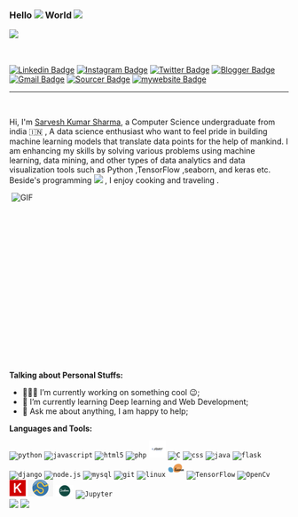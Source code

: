 ### Hello  <img src="https://media.giphy.com/media/hvRJCLFzcasrR4ia7z/giphy.gif" width="25px"> World <img src="https://github.com/TheDudeThatCode/TheDudeThatCode/blob/master/Assets/Earth.gif" width="24px"> 
![](https://komarev.com/ghpvc/?username=shsarv&color=blue&style=flat-circle&label=PROFILE+VIEWS)

<br />
  
[![Linkedin Badge](https://img.shields.io/badge/-Linkdlin-blue?style=for-the-badge&logo=Linkedin&logoColor=white&link=https://www.linkedin.com/in/sarvesh-kumar-sharma-869a1b185/)](https://www.linkedin.com/in/sarvesh-kumar-sharma-869a1b185/)  [![Instagram Badge](https://img.shields.io/badge/-Instagram-e02c73?style=for-the-badge&labelColor=e02c73&logo=Instagram&logoColor=white&link=https://www.instagram.com/astro2sarvesh)](https://www.instagram.com/astro2sarvesh)  [![Twitter Badge](https://img.shields.io/badge/-Twitter-1ca0f1?style=for-the-badge&labelColor=1ca0f1&logo=twitter&logoColor=white&link=https://twitter.com/sarveshroli)](https://twitter.com/sarveshroli)   [![Blogger Badge](https://img.shields.io/badge/-Blog-fc4f08?style=for-the-badge&labelColor=fc4f08&logo=blogger&logoColor=white&link=https://shsarv.blogspot.com/)](https://shsarv.blogspot.com/) 
 [![Gmail Badge](https://img.shields.io/badge/-Gmail-d54b3d?style=for-the-badge&labelColor=d54b3d&logo=gmail&logoColor=white&link=mailto:shsarv2001@gmail.com)](mailto:shsarv2001@gmail.com)  [![Sourcer Badge](https://img.shields.io/badge/-Sourcerer-164203?style=for-the-badge&labelColor=&logo=icon&logoColor=white&link=https://sourcerer.io/shsarv)](https://sourcerer.io/shsarv)  [![mywebsite Badge](https://img.shields.io/badge/-Portfolio-5e0270?style=for-the-badge&labelColor=5e0270&logo=google-earth&logoColor=white&link=https://shsarv.herokuapp.com/)](https://shsarv.herokuapp.com/)  <!--[![gitstats Badge](https://img.shields.io/badge/GitStats-@shsarv-blue?style=flat-circle&labelColor=orange&logo=data:Sourcerer.jpg&logoColor=white&link=https://gitstats.me/shsarv)](https://gitstats.me/shsarv) [![GitHub Badge](https://img.shields.io/badge/-github-24292e?style=for-the-badge&labelColor=24292e&logo=github&logoColor=white&link=https://github.com/shsarv)](https://github.com/shsarv)-->

<hr>

<br />

Hi, I'm [Sarvesh Kumar Sharma](https://www.linkedin.com/in/sarvesh-kumar-sharma-869a1b185/), a Computer Science undergraduate from india 🇮🇳 , A data science enthusiast who want to feel pride in building machine learning models that translate data points for the help of mankind. I am enhancing  my skills by solving various problems using machine learning, data mining, and other types of data analytics and data visualization tools  such as Python ,TensorFlow ,seaborn, and keras etc. Beside's programming <img src="https://media.giphy.com/media/WUlplcMpOCEmTGBtBW/giphy.gif" width="30"> , I enjoy cooking and traveling .

  <img align="right" alt="GIF" src="https://github.com/abhisheknaiidu/abhisheknaiidu/blob/master/code.gif?raw=true" width="500" height="320" />
  
**Talking about Personal Stuffs:**

- 👨🏽‍💻 I’m currently working on something cool :wink:;
- 🌱 I’m currently learning Deep learning and Web Development; 
- 💬 Ask me about anything, I am happy to help;
<!-- - 📝[Resume](https://drive.google.com/file/d/10GKdScol1BXsMQmSVO30rswZ8lqkakmy/view)-->

**Languages and Tools:**  

<code><img height="30" src="https://devicons.github.io/devicon/devicon.git/icons/python/python-original.svg" title="python"></code>
<code><img height="30" src="https://devicons.github.io/devicon/devicon.git/icons/javascript/javascript-original.svg" title="javascript"></code>
<code><img height="30" src="https://devicons.github.io/devicon/devicon.git/icons/html5/html5-original-wordmark.svg" title="html5"></code>
<code><img height="30" src="https://devicons.github.io/devicon/devicon.git/icons/php/php-original.svg" title="php"></code>
<code><img height="30" src="https://raw.githubusercontent.com/github/explore/80688e429a7d4ef2fca1e82350fe8e3517d3494d/topics/jquery/jquery.png" title="jquery"></code>
<code><img height="30" src="https://devicons.github.io/devicon/devicon.git/icons/c/c-original.svg" title="C"></code>
<code><img height="30" src="https://devicons.github.io/devicon/devicon.git/icons/css3/css3-original-wordmark.svg" title="css"></code>
<code><img height="30" src="https://devicons.github.io/devicon/devicon.git/icons/java/java-original-wordmark.svg" title="java"></code>
<code><img height="30" src="https://www.vectorlogo.zone/logos/pocoo_flask/pocoo_flask-icon.svg" title="flask"></code>
<code><img height="30" src="https://devicons.github.io/devicon/devicon.git/icons/django/django-original.svg" title="django"></code>
<code><img height="30" src="https://devicons.github.io/devicon/devicon.git/icons/nodejs/nodejs-original-wordmark.svg" title="node.js"></code>
<code><img height="30" src="https://devicons.github.io/devicon/devicon.git/icons/mysql/mysql-original-wordmark.svg" title="mysql"></code>
<code><img height="30" src="https://www.vectorlogo.zone/logos/git-scm/git-scm-icon.svg" title="git"></code>
<code><img height="30" src="https://devicons.github.io/devicon/devicon.git/icons/linux/linux-original.svg" title="linux"></code>
<code><img height="30" src="https://raw.githubusercontent.com/github/explore/80688e429a7d4ef2fca1e82350fe8e3517d3494d/topics/scikit-learn/scikit-learn.png" title="sklearn"></code>
<code><img height="30" src="https://www.kubeflow.org/docs/images/logos/TensorFlow.png" title="TensorFlow"></code>
<code><img height="30" src="https://i.ibb.co/f2Svrpk/opencv.png" title="OpenCv"></code>
<code><img height="30" src="https://github.com/shsarv/shsarv/blob/master/re/keras.png" title="Keras"></code>
<code><img height="30" src="https://github.com/shsarv/shsarv/blob/master/re/scipy.png" title="Scipy"></code>
<code><img height="20" src="https://raw.githubusercontent.com/shsarv/shsarv/master/re/seaborn.png" title="Seaborn"></code>
<code><img height="30" src="https://www.kubeflow.org/docs/images/logos/Jupyter.png" title="Jupyter"></code>
<br />
<a href = "https://github.com/shsarv"><img src="https://github-readme-stats-aj8vj7k8x.vercel.app/api?username=shsarv&show_icons=true&title_color=ffc857&icon_color=8ac926&text_color=daf7dc&bg_color=151515&count_private=true&include_all_commits=false"></a>
<a href = "https://github.com/shsarv"><img src="https://github-readme-stats-aj8vj7k8x.vercel.app/api/top-langs/?username=shsarv&&langs_count=8&layout=compact&title_color=ffc857&icon_color=8ac926&text_color=daf7dc&bg_color=151515"></a>



